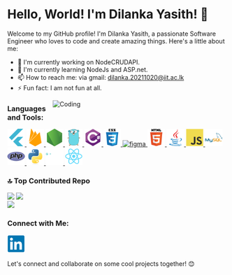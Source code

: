 # Hello, World! I'm Dilanka Yasith! 👋

Welcome to my GitHub profile! I'm Dilanka Yasith, a passionate Software Engineer who loves to code and create amazing things. Here's a little about me:

- 🚀 I'm currently working on NodeCRUDAPI.
- 🌱 I'm currently learning NodeJs and ASP.net.
- 📫 How to reach me: via gmail: dilanka.20211020@iit.ac.lk
- ⚡ Fun fact: I am not fun at all.
<img align="right" alt="Coding" width="400" src="https://media0.giphy.com/media/qgQUggAC3Pfv687qPC/giphy.gif">

<h3 align="left">Languages and Tools:</h3>
<p align="left"> 
  <a href="https://flutter.dev" target="_blank" rel="noreferrer"><img src="https://github.com/devicons/devicon/blob/master/icons/flutter/flutter-plain.svg" alt="flutter" width="40" height="40"/> </a> 
  <a href="https://firebase.google.com/" target="_blank" rel="noreferrer"><img src="https://github.com/devicons/devicon/blob/master/icons/firebase/firebase-plain.svg" alt="firebase" width="40" height="40"/> </a> 
  <a href="https://nodejs.org/en" target="_blank" rel="noreferrer"><img src="https://github.com/devicons/devicon/blob/master/icons/nodejs/nodejs-original.svg" alt="nodeJS" width="40" height="40"/> </a>
  <a href="https://go.dev/" target="_blank" rel="noreferrer"><img src="https://github.com/devicons/devicon/blob/master/icons/go/go-original.svg" alt="golang" width="40" height="40"/> </a>
  <a href="https://dotnet.microsoft.com/en-us/languages/csharp#:~:text=C%23%20is%20a%20modern%2C%20innovative,5%20programming%20languages%20on%20GitHub." target="_blank" rel="noreferrer"><img src="https://github.com/devicons/devicon/blob/master/icons/csharp/csharp-original.svg" alt="csharp" width="40" height="40"/> </a>
  <a href="https://www.w3schools.com/css/" target="_blank" rel="noreferrer"> <img src="https://raw.githubusercontent.com/devicons/devicon/master/icons/css3/css3-original-wordmark.svg" alt="css3" width="40" height="40"/> </a> 
  <a href="https://www.figma.com/" target="_blank" rel="noreferrer"> <img src="https://www.vectorlogo.zone/logos/figma/figma-icon.svg" alt="figma" width="40" height="40"/> </a> 
  <a href="https://www.w3.org/html/" target="_blank" rel="noreferrer"> <img src="https://raw.githubusercontent.com/devicons/devicon/master/icons/html5/html5-original-wordmark.svg" alt="html5" width="40" height="40"/> </a> 
  <a href="https://www.java.com" target="_blank" rel="noreferrer"> <img src="https://raw.githubusercontent.com/devicons/devicon/master/icons/java/java-original.svg" alt="java" width="40" height="40"/> </a> 
  <a href="https://developer.mozilla.org/en-US/docs/Web/JavaScript" target="_blank" rel="noreferrer"> <img src="https://raw.githubusercontent.com/devicons/devicon/master/icons/javascript/javascript-original.svg" alt="javascript" width="40" height="40"/> </a> 
  <a href="https://www.mysql.com/" target="_blank" rel="noreferrer"> <img src="https://raw.githubusercontent.com/devicons/devicon/master/icons/mysql/mysql-original-wordmark.svg" alt="mysql" width="40" height="40"/> </a> 
  <a href="https://www.php.net" target="_blank" rel="noreferrer"> <img src="https://raw.githubusercontent.com/devicons/devicon/master/icons/php/php-original.svg" alt="php" width="40" height="40"/> </a> 
  <a href="https://www.python.org" target="_blank" rel="noreferrer"> <img src="https://raw.githubusercontent.com/devicons/devicon/master/icons/python/python-original.svg" alt="python" width="40" height="40"/> </a> 
  <a href="https://grpc.io/" target="_blank" rel="noreferrer"> <img src="https://github.com/devicons/devicon/blob/master/icons/grpc/grpc-original.svg" alt="grpc" width="40" height="40"/> </a>
  <a href="https://react.dev/" target="_blank" rel="noreferrer"> <img src="https://github.com/devicons/devicon/blob/master/icons/react/react-original.svg" alt="react" width="40" height="40"/> </a> </p>


### 🔝 Top Contributed Repo
![](https://github-contributor-stats.vercel.app/api?username=DilankaYasith&limit=5&theme=tokyonight&combine_all_yearly_contributions=true)
![](https://github-readme-streak-stats.herokuapp.com/?user=DilankaYasith&theme=radical&hide_border=false)<br/>
![](https://github-readme-stats.vercel.app/api/top-langs/?username=DilankaYasith&theme=radical&hide_border=false&include_all_commits=true&count_private=true&layout=compact)

### Connect with Me:
<p align="left"> 
  <a href="www.linkedin.com/in/dilankayasith" target="_blank" rel="noreferrer"><img src="https://github.com/devicons/devicon/blob/master/icons/linkedin/linkedin-original.svg" alt="linkedin" width="40" height="40"/> </a> 
</p>

Let's connect and collaborate on some cool projects together! 😊
